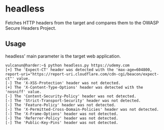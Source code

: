 # headless
Fetches HTTP headers from the target and compares them to the OWASP Secure Headers Project.

## Usage
headless' main parameter is the target web application.

```
vulcanun@harder:~$ python headless.py https://udemy.com
[+] The 'Expect-CT' header was detected with the 'max-age=604800, report-uri="https://report-uri.cloudflare.com/cdn-cgi/beacon/expect-ct"' value.
[-] The 'X-XSS-Protection' header was not detected.
[+] The 'X-Content-Type-Options' header was detected with the 'nosniff' value.
[-] The 'Content-Security-Policy' header was not detected.
[-] The 'Strict-Transport-Security' header was not detected.
[-] The 'Feature-Policy' header was not detected.
[-] The 'X-Permitted-Cross-Domain-Policies' header was not detected.
[-] The 'X-Frame-Options' header was not detected.
[-] The 'Referrer-Policy' header was not detected.
[-] The 'Public-Key-Pins' header was not detected.

```
